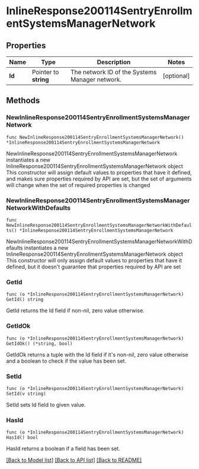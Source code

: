 # InlineResponse200114SentryEnrollmentSystemsManagerNetwork

## Properties

Name | Type | Description | Notes
------------ | ------------- | ------------- | -------------
**Id** | Pointer to **string** | The network ID of the Systems Manager network. | [optional] 

## Methods

### NewInlineResponse200114SentryEnrollmentSystemsManagerNetwork

`func NewInlineResponse200114SentryEnrollmentSystemsManagerNetwork() *InlineResponse200114SentryEnrollmentSystemsManagerNetwork`

NewInlineResponse200114SentryEnrollmentSystemsManagerNetwork instantiates a new InlineResponse200114SentryEnrollmentSystemsManagerNetwork object
This constructor will assign default values to properties that have it defined,
and makes sure properties required by API are set, but the set of arguments
will change when the set of required properties is changed

### NewInlineResponse200114SentryEnrollmentSystemsManagerNetworkWithDefaults

`func NewInlineResponse200114SentryEnrollmentSystemsManagerNetworkWithDefaults() *InlineResponse200114SentryEnrollmentSystemsManagerNetwork`

NewInlineResponse200114SentryEnrollmentSystemsManagerNetworkWithDefaults instantiates a new InlineResponse200114SentryEnrollmentSystemsManagerNetwork object
This constructor will only assign default values to properties that have it defined,
but it doesn't guarantee that properties required by API are set

### GetId

`func (o *InlineResponse200114SentryEnrollmentSystemsManagerNetwork) GetId() string`

GetId returns the Id field if non-nil, zero value otherwise.

### GetIdOk

`func (o *InlineResponse200114SentryEnrollmentSystemsManagerNetwork) GetIdOk() (*string, bool)`

GetIdOk returns a tuple with the Id field if it's non-nil, zero value otherwise
and a boolean to check if the value has been set.

### SetId

`func (o *InlineResponse200114SentryEnrollmentSystemsManagerNetwork) SetId(v string)`

SetId sets Id field to given value.

### HasId

`func (o *InlineResponse200114SentryEnrollmentSystemsManagerNetwork) HasId() bool`

HasId returns a boolean if a field has been set.


[[Back to Model list]](../README.md#documentation-for-models) [[Back to API list]](../README.md#documentation-for-api-endpoints) [[Back to README]](../README.md)


